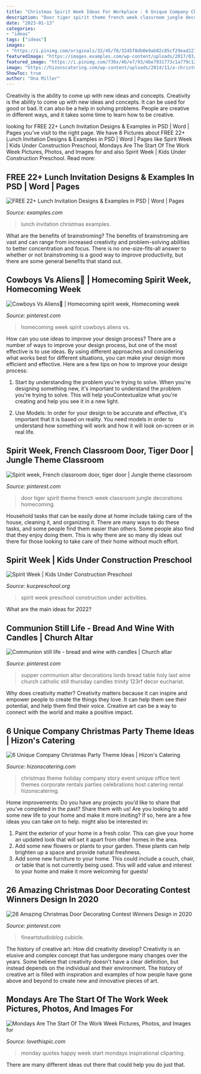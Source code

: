 ```yaml
---
title: "Christmas Spirit Week Ideas For Workplace : 6 Unique Company Christmas Party Theme Ideas"
description: "Door tiger spirit theme french week classroom jungle decorations homecoming"
date: "2023-01-13"
categories:
- "ideas"
tags: ["ideas"]
images:
- "https://i.pinimg.com/originals/32/45/f8/3245f8db0e9ab82c85cf29ead227e95a.jpg"
featuredImage: "https://images.examples.com/wp-content/uploads/2017/03/Work-Christmas-Lunch-Invitation.jpg"
featured_image: "https://i.pinimg.com/736x/4b/e7/93/4be7931773c1a779c121de8db6e08376.jpg"
image: "https://hizonscatering.com/wp-content/uploads/2014/11/a-christmas-story-office-party-theme.jpg"
ShowToc: true
author: "Ona Miller"
---
```



Creativity is the ability to come up with new ideas and concepts.
Creativity is the ability to come up with new ideas and concepts. It can be used for good or bad. It can also be a help in solving problems. People are creative in different ways, and it takes some time to learn how to be creative.

	

		
looking for FREE 22+ Lunch Invitation Designs &amp; Examples in PSD | Word | Pages you've visit to the right page. We have 8 Pictures about FREE 22+ Lunch Invitation Designs &amp; Examples in PSD | Word | Pages like Spirit Week | Kids Under Construction Preschool, Mondays Are The Start Of The Work Week Pictures, Photos, and Images for and also Spirit Week | Kids Under Construction Preschool. Read more:
		
    
## FREE 22+ Lunch Invitation Designs &amp; Examples In PSD | Word | Pages

<img loading=lazy src="https://images.examples.com/wp-content/uploads/2017/03/Work-Christmas-Lunch-Invitation.jpg" onerror="this.onerror=null;this.src='https://tse4.mm.bing.net/th?id=OIP.pQJAZ9yAD9JiDJisjNmq3gHaIZ&amp;pid=15.1';" alt="FREE 22+ Lunch Invitation Designs &amp; Examples in PSD | Word | Pages">

_Source: examples.com_

>lunch invitation christmas examples. 

	

What are the benefits of brainstroming?
The benefits of brainstroming are vast and can range from increased creativity and problem-solving abilities to better concentration and focus. There is no one-size-fits-all answer to whether or not brainstroming is a good way to improve productivity, but there are some general benefits that stand out.

    
## Cowboys Vs Aliens🤠 | Homecoming Spirit Week, Homecoming Week

<img loading=lazy src="https://i.pinimg.com/736x/4b/e7/93/4be7931773c1a779c121de8db6e08376.jpg" onerror="this.onerror=null;this.src='https://tse2.mm.bing.net/th?id=OIP.WieBwNKa4P6Ussjd0P-YxgHaJ3&amp;pid=15.1';" alt="Cowboys Vs Aliens🤠 | Homecoming spirit week, Homecoming week">

_Source: pinterest.com_

>homecoming week spirit cowboys aliens vs. 

	

How can you use ideas to improve your design process?
There are a number of ways to improve your design process, but one of the most effective is to use ideas. By using different approaches and considering what works best for different situations, you can make your design more efficient and effective. Here are a few tips on how to improve your design process:
1. Start by understanding the problem you're trying to solve. When you're designing something new, it's important to understand the problem you're trying to solve. This will help youContextualize what you're creating and help you see it in a new light.

2. Use Models: In order for your design to be accurate and effective, it's important that it is based on reality. You need models in order to understand how something will work and how it will look on-screen or in real life.

    
## Spirit Week, French Classroom Door, Tiger Door | Jungle Theme Classroom

<img loading=lazy src="https://i.pinimg.com/736x/d8/df/0a/d8df0a18fef76bc8bb3f6ab0ff15a286--french-classroom-classroom-door.jpg" onerror="this.onerror=null;this.src='https://tse4.mm.bing.net/th?id=OIP.PDBgGCQ4_b59k9iDG3MeWQHaLI&amp;pid=15.1';" alt="Spirit week, French classroom door, tiger door | Jungle theme classroom">

_Source: pinterest.com_

>door tiger spirit theme french week classroom jungle decorations homecoming. 

	

Household tasks that can be easily done at home include taking care of the house, cleaning it, and organizing it. There are many ways to do these tasks, and some people find them easier than others. Some people also find that they enjoy doing them. This is why there are so many diy ideas out there for those looking to take care of their home without much effort.

    
## Spirit Week | Kids Under Construction Preschool

<img loading=lazy src="http://www.kucpreschool.org/wp-content/uploads/2013/03/IMG_2778.jpg" onerror="this.onerror=null;this.src='https://tse1.mm.bing.net/th?id=OIP._S1aytlwdEq0SHz48jmKkAHaJ4&amp;pid=15.1';" alt="Spirit Week | Kids Under Construction Preschool">

_Source: kucpreschool.org_

>spirit week preschool construction under activities. 

	

What are the main ideas for 2022?
 

    
## Communion Still Life - Bread And Wine With Candles | Church Altar

<img loading=lazy src="https://i.pinimg.com/736x/3d/63/f3/3d63f3d519e4a3ffeed5bf7cb5cf3807--altar-decorations-lords-supper.jpg" onerror="this.onerror=null;this.src='https://tse3.mm.bing.net/th?id=OIP.-Q0Ds_oYJ4Xqgu9qNVITrAHaFw&amp;pid=15.1';" alt="Communion still life - bread and wine with candles | Church altar">

_Source: pinterest.com_

>supper communion altar decorations lords bread table holy last wine church catholic still thursday candles trinity 123rf decor eucharist. 

	

Why does creativity matter?
Creativity matters because it can inspire and empower people to create the things they love. It can help them see their potential, and help them find their voice. Creative art can be a way to connect with the world and make a positive impact.

    
## 6 Unique Company Christmas Party Theme Ideas | Hizon&#039;s Catering

<img loading=lazy src="https://hizonscatering.com/wp-content/uploads/2014/11/a-christmas-story-office-party-theme.jpg" onerror="this.onerror=null;this.src='https://tse1.mm.bing.net/th?id=OIP.9ESe3jsvzdOaJfA-Y2zNAAHaE8&amp;pid=15.1';" alt="6 Unique Company Christmas Party Theme Ideas | Hizon&#039;s Catering">

_Source: hizonscatering.com_

>christmas theme holiday company story event unique office tent themes corporate rentals parties celebrations host catering rental hizonscatering. 

	

Home improvements: Do you have any projects you’d like to share that you’ve completed in the past? Share them with us!
Are you looking to add some new life to your home and make it more inviting? If so, here are a few ideas you can take on to help. might also be interested in: 
1. Paint the exterior of your home in a fresh color. This can give your home an updated look that will set it apart from other homes in the area. 
2. Add some new flowers or plants to your garden. These plants can help brighten up a space and provide natural freshness. 
3. Add some new furniture to your home. This could include a couch, chair, or table that is not currently being used. This will add value and interest to your home and make it more welcoming for guests!

    
## 26 Amazing Christmas Door Decorating Contest Winners Design In 2020

<img loading=lazy src="https://i.pinimg.com/originals/32/45/f8/3245f8db0e9ab82c85cf29ead227e95a.jpg" onerror="this.onerror=null;this.src='https://tse3.mm.bing.net/th?id=OIP.1S9sL_2lCyJijiwlrf61CQHaP1&amp;pid=15.1';" alt="26 Amazing Christmas Door Decorating Contest Winners Design in 2020">

_Source: pinterest.com_

>fineartstudioblog cubicle. 

	

The history of creative art: How did creativity develop?
Creativity is an elusive and complex concept that has undergone many changes over the years. Some believe that creativity doesn't have a clear definition, but instead depends on the individual and their environment. The history of creative art is filled with inspiration and examples of how people have gone above and beyond to create new and innovative pieces of art.

    
## Mondays Are The Start Of The Work Week Pictures, Photos, And Images For

<img loading=lazy src="http://www.lovethispic.com/uploaded_images/324934-Mondays-Are-The-Start-Of-The-Work-Week.jpg" onerror="this.onerror=null;this.src='https://tse1.mm.bing.net/th?id=OIP.poJltSdBmGl_0FS91qM0NgHaL2&amp;pid=15.1';" alt="Mondays Are The Start Of The Work Week Pictures, Photos, and Images for">

_Source: lovethispic.com_

>monday quotes happy week start mondays inspirational cliparting. 

	

There are many different ideas out there that could help you do just that.

